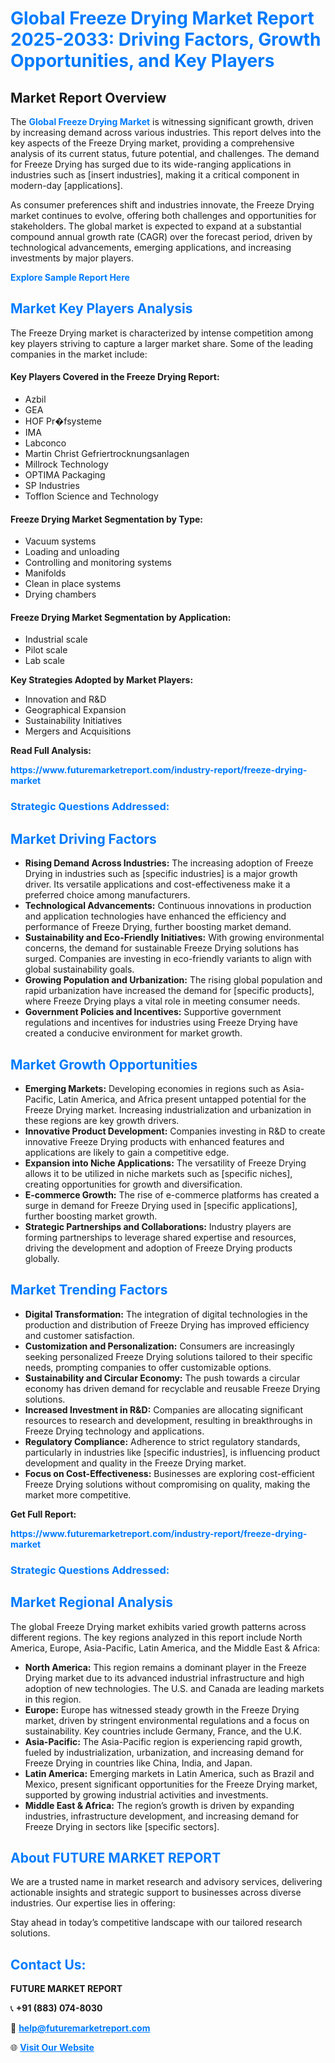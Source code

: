 <h1 style="color: #007BFF;">Global Freeze Drying Market Report 2025-2033: Driving Factors, Growth Opportunities, and Key Players</h1>

<section id="overview">
<h2>Market Report Overview</h2>
<p>The <a href="https://www.futuremarketreport.com/industry-report/freeze-drying-market" style="color: #007BFF; text-decoration: none;"><strong>Global Freeze Drying Market</strong></a> is witnessing significant growth, driven by increasing demand across various industries. This report delves into the key aspects of the Freeze Drying market, providing a comprehensive analysis of its current status, future potential, and challenges. The demand for Freeze Drying has surged due to its wide-ranging applications in industries such as [insert industries], making it a critical component in modern-day [applications].</p>
<p>As consumer preferences shift and industries innovate, the Freeze Drying market continues to evolve, offering both challenges and opportunities for stakeholders. The global market is expected to expand at a substantial compound annual growth rate (CAGR) over the forecast period, driven by technological advancements, emerging applications, and increasing investments by major players.</p>
</section>

<section id="overview">
<p><a href="https://www.futuremarketreport.com/request-sample/reportId=108513" style="color: #007BFF; text-decoration: none;"><strong>Explore Sample Report Here</strong></a></p>
</section>

<section id="key-players">
<h2 style="color: #007BFF;">Market Key Players Analysis</h2>
<p>The Freeze Drying market is characterized by intense competition among key players striving to capture a larger market share. Some of the leading companies in the market include:</p>
<h4>Key Players Covered in the Freeze Drying Report:</h4>
<ul><li>Azbil</li><li>GEA</li><li>HOF Pr�fsysteme</li><li>IMA</li><li>Labconco</li><li>Martin Christ Gefriertrocknungsanlagen</li><li>Millrock Technology</li><li>OPTIMA Packaging</li><li>SP Industries</li><li>Tofflon Science and Technology</li></ul>
<h4>Freeze Drying Market Segmentation by Type:</h4>
<ul><li>Vacuum systems</li><li>Loading and unloading</li><li>Controlling and monitoring systems</li><li>Manifolds</li><li>Clean in place systems</li><li>Drying chambers</li></ul>

<h4>Freeze Drying Market Segmentation by Application:</h4>
<ul><li>Industrial scale</li><li>Pilot scale</li><li>Lab scale</li></ul>
<p><strong>Key Strategies Adopted by Market Players:</strong></p>
<ul>
<li>Innovation and R&D</li>
<li>Geographical Expansion</li>
<li>Sustainability Initiatives</li>
<li>Mergers and Acquisitions</li>
</ul>
</section>

<section>
<p><strong>Read Full Analysis: </strong></p><a href="https://www.futuremarketreport.com/industry-report/freeze-drying-market" style="color: #007BFF; text-decoration: none;"><strong>https://www.futuremarketreport.com/industry-report/freeze-drying-market</strong></a>
<h3 style="color: #007BFF;">Strategic Questions Addressed:</h3>
</section>

<section id="driving-factors">
<h2 style="color: #007BFF;">Market Driving Factors</h2>
<ul>
<li><strong>Rising Demand Across Industries:</strong> The increasing adoption of Freeze Drying in industries such as [specific industries] is a major growth driver. Its versatile applications and cost-effectiveness make it a preferred choice among manufacturers.</li>
<li><strong>Technological Advancements:</strong> Continuous innovations in production and application technologies have enhanced the efficiency and performance of Freeze Drying, further boosting market demand.</li>
<li><strong>Sustainability and Eco-Friendly Initiatives:</strong> With growing environmental concerns, the demand for sustainable Freeze Drying solutions has surged. Companies are investing in eco-friendly variants to align with global sustainability goals.</li>
<li><strong>Growing Population and Urbanization:</strong> The rising global population and rapid urbanization have increased the demand for [specific products], where Freeze Drying plays a vital role in meeting consumer needs.</li>
<li><strong>Government Policies and Incentives:</strong> Supportive government regulations and incentives for industries using Freeze Drying have created a conducive environment for market growth.</li>
</ul>
</section>

<section id="growth-opportunities">
<h2 style="color: #007BFF;">Market Growth Opportunities</h2>
<ul>
<li><strong>Emerging Markets:</strong> Developing economies in regions such as Asia-Pacific, Latin America, and Africa present untapped potential for the Freeze Drying market. Increasing industrialization and urbanization in these regions are key growth drivers.</li>
<li><strong>Innovative Product Development:</strong> Companies investing in R&D to create innovative Freeze Drying products with enhanced features and applications are likely to gain a competitive edge.</li>
<li><strong>Expansion into Niche Applications:</strong> The versatility of Freeze Drying allows it to be utilized in niche markets such as [specific niches], creating opportunities for growth and diversification.</li>
<li><strong>E-commerce Growth:</strong> The rise of e-commerce platforms has created a surge in demand for Freeze Drying used in [specific applications], further boosting market growth.</li>
<li><strong>Strategic Partnerships and Collaborations:</strong> Industry players are forming partnerships to leverage shared expertise and resources, driving the development and adoption of Freeze Drying products globally.</li>
</ul>
</section>

<section id="trending-factors">
<h2 style="color: #007BFF;">Market Trending Factors</h2>
<ul>
<li><strong>Digital Transformation:</strong> The integration of digital technologies in the production and distribution of Freeze Drying has improved efficiency and customer satisfaction.</li>
<li><strong>Customization and Personalization:</strong> Consumers are increasingly seeking personalized Freeze Drying solutions tailored to their specific needs, prompting companies to offer customizable options.</li>
<li><strong>Sustainability and Circular Economy:</strong> The push towards a circular economy has driven demand for recyclable and reusable Freeze Drying solutions.</li>
<li><strong>Increased Investment in R&D:</strong> Companies are allocating significant resources to research and development, resulting in breakthroughs in Freeze Drying technology and applications.</li>
<li><strong>Regulatory Compliance:</strong> Adherence to strict regulatory standards, particularly in industries like [specific industries], is influencing product development and quality in the Freeze Drying market.</li>
<li><strong>Focus on Cost-Effectiveness:</strong> Businesses are exploring cost-efficient Freeze Drying solutions without compromising on quality, making the market more competitive.</li>
</ul>
</section>

<section>
<p><strong>Get Full Report: </strong></p><a href="https://www.futuremarketreport.com/industry-report/freeze-drying-market" style="color: #007BFF; text-decoration: none;"><strong>https://www.futuremarketreport.com/industry-report/freeze-drying-market</strong></a>
<h3 style="color: #007BFF;">Strategic Questions Addressed:</h3>
</section>


<section id="regional-analysis">
<h2 style="color: #007BFF;">Market Regional Analysis</h2>
<p>The global Freeze Drying market exhibits varied growth patterns across different regions. The key regions analyzed in this report include North America, Europe, Asia-Pacific, Latin America, and the Middle East & Africa:</p>
<ul>
<li><strong>North America:</strong> This region remains a dominant player in the Freeze Drying market due to its advanced industrial infrastructure and high adoption of new technologies. The U.S. and Canada are leading markets in this region.</li>
<li><strong>Europe:</strong> Europe has witnessed steady growth in the Freeze Drying market, driven by stringent environmental regulations and a focus on sustainability. Key countries include Germany, France, and the U.K.</li>
<li><strong>Asia-Pacific:</strong> The Asia-Pacific region is experiencing rapid growth, fueled by industrialization, urbanization, and increasing demand for Freeze Drying in countries like China, India, and Japan.</li>
<li><strong>Latin America:</strong> Emerging markets in Latin America, such as Brazil and Mexico, present significant opportunities for the Freeze Drying market, supported by growing industrial activities and investments.</li>
<li><strong>Middle East & Africa:</strong> The region’s growth is driven by expanding industries, infrastructure development, and increasing demand for Freeze Drying in sectors like [specific sectors].</li>
</ul>
</section>

<footer>
<h2 style="color: #007BFF;">About FUTURE MARKET REPORT</h2>
<p>We are a trusted name in market research and advisory services, delivering actionable insights and strategic support to businesses across diverse industries. Our expertise lies in offering:</p>

<p>Stay ahead in today’s competitive landscape with our tailored research solutions.</p>

<h2 style="color: #007BFF;">Contact Us:</h2>
<p><strong>FUTURE MARKET REPORT</strong></p>
<p>📞 <strong>+91 (883) 074-8030</strong></p>
<p>📧 <strong><a href="mailto:help@futuremarketreport.com" style="color: #007BFF;">help@futuremarketreport.com</a></strong></p>
<p>🌐 <strong><a href="https://www.futuremarketreport.com/" style="color: #007BFF;">Visit Our Website</a></strong></p>
</footer>